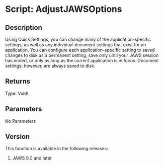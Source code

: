 # Script: AdjustJAWSOptions

## Description

Using Quick Settings, you can change many of the application-specific
settings, as well as any individual document settings that exist for an
application. You can configure each application-specific setting to
saved changes to disk as a permanent setting, save only until your JAWS
session has ended, or only as long as the current application is in
focus. Document settings, however, are always saved to disk.

## Returns

Type: Void\

## Parameters

No Parameters

## Version

This function is available in the following releases:

1.  JAWS 9.0 and later
